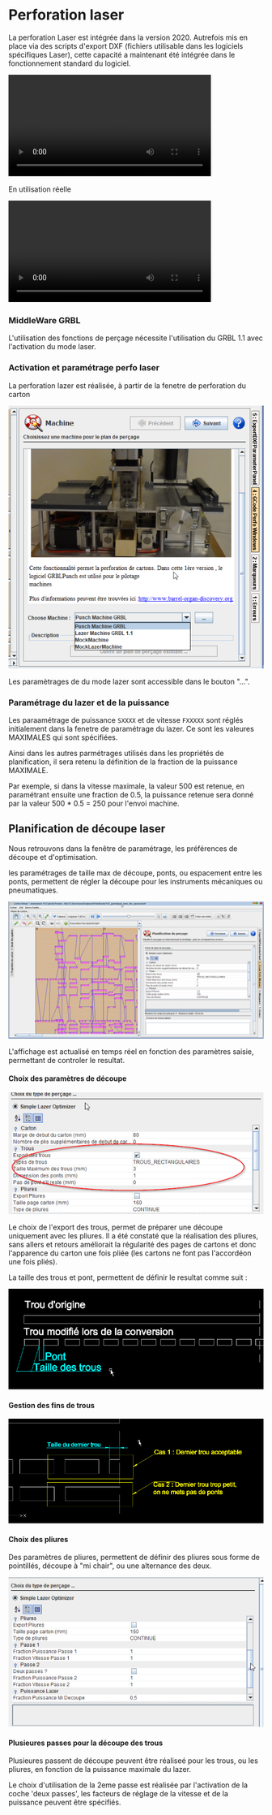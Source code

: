 # Perforation laser



La perforation Laser est intégrée dans la version 2020. Autrefois mis en place via des scripts d'export DXF (fichiers utilisable dans les logiciels spécifiques Laser), cette capacité a maintenant été intégrée dans le fonctionnement standard du logiciel.



<video src="../2020-09_preview_lazer_aprint2020.mp4" width="400" ></video>

En utilisation réelle

<video src="../video-1600703608.mp4" width="400"></video>





### MiddleWare GRBL

L'utilisation des fonctions de perçage nécessite l'utilisation du GRBL 1.1 avec l'activation du mode laser. 



### Activation et paramétrage perfo laser

La perforation lazer est réalisée, à partir de la fenetre de perforation du carton

![](k2.png)



Les paramètrages de du mode lazer sont accessible dans le bouton "...".



### Paramétrage du lazer et de la puissance

Les paraamétrage de puissance `SXXXX`  et de vitesse `FXXXXX` sont réglés initialement dans la fenetre de paramétrage du lazer. Ce sont les valeures MAXIMALES qui sont spécifiées.

Ainsi dans les autres parmétrages utilisés dans les propriétés de planification, il sera retenu la définition de la fraction de la puissance MAXIMALE.

Par exemple, si dans la vitesse maximale, la valeur 500 est retenue, en paramétrant ensuite une fraction de 0.5, la puissance retenue sera donné par la valeur 500 * 0.5 = 250 pour l'envoi machine.





## Planification de découpe laser



Nous retrouvons dans la fenêtre de paramétrage, les préférences de découpe et d'optimisation.

les paramétrages de taille max de découpe, ponts, ou espacement entre les ponts, permettent de régler la découpe pour les instruments mécaniques ou pneumatiques. 



![](l1.png)

L'affichage est actualisé en temps réel en fonction des paramètres saisie, permettant de controler le resultat.

#### Choix des paramètres de découpe



![](l2.png)

Le choix de l'export des trous, permet de préparer une découpe uniquement avec les pliures. Il a été constaté que la réalisation des pliures, sans allers et retours améliorait la régularité des pages de cartons et donc l'apparence du carton une fois pliée (les cartons ne font pas l'accordéon une fois pliés).

La taille des trous et pont, permettent de définir le resultat comme suit :

![](SchemaTransformationPneumatique.png)



#### Gestion des fins de trous

![](SchemaTransformationPneumatique_dernier_trou.png)





#### Choix des pliures

Des paramètres de pliures, permettent de définir des pliures sous forme de pointillés, découpe à "mi chair", ou une alternance des deux. 

![](l3.png)



#### Plusieures passes pour la découpe des trous

Plusieures passent de découpe peuvent être réaliseé pour les trous, ou les pliures, en fonction de la puissance maximale du lazer.

Le choix d'utilisation de la 2eme passe est réalisée par l'activation de la coche 'deux passes', les facteurs de réglage de la vitesse et de la puissance peuvent être spécifiés. 